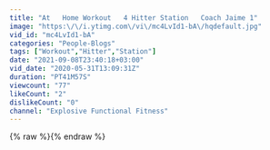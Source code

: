 ```yaml
---
title: "At   Home Workout   4 Hitter Station   Coach Jaime 1"
image: "https:\/\/i.ytimg.com\/vi\/mc4LvId1-bA\/hqdefault.jpg"
vid_id: "mc4LvId1-bA"
categories: "People-Blogs"
tags: ["Workout","Hitter","Station"]
date: "2021-09-08T23:40:18+03:00"
vid_date: "2020-05-31T13:09:31Z"
duration: "PT41M57S"
viewcount: "77"
likeCount: "2"
dislikeCount: "0"
channel: "Explosive Functional Fitness"
---
```

{% raw %}{% endraw %}
